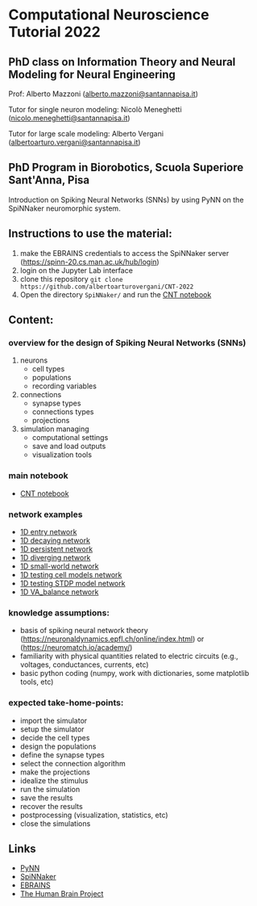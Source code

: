 # Computational Neuroscience Tutorial 2022
## PhD class on Information Theory and Neural Modeling for Neural Engineering
Prof: Alberto Mazzoni (alberto.mazzoni@santannapisa.it)

Tutor for single neuron modeling: Nicolò Meneghetti (nicolo.meneghetti@santannapisa.it)

Tutor for large scale modeling: Alberto Vergani (albertoarturo.vergani@santannapisa.it)

## PhD Program in Biorobotics, Scuola Superiore Sant'Anna, Pisa

Introduction on Spiking Neural Networks (SNNs) by using PyNN on the SpiNNaker neuromorphic system.

## Instructions to use the material:

1. make the EBRAINS credentials to access the SpiNNaker server (https://spinn-20.cs.man.ac.uk/hub/login)
1. login on the Jupyter Lab interface
1. clone this repository `git clone https://github.com/albertoarturovergani/CNT-2022`
1. Open the directory `SpiNNaker/` and run the [CNT notebook](CNT_notebook.ipynb)

## Content:

### overview for the design of Spiking Neural Networks (SNNs)

1. neurons
    - cell types
    - populations
    - recording variables
1. connections
    - synapse types
    - connections types
    - projections
3. simulation managing
    - computational settings
    - save and load outputs
    - visualization tools

### main notebook

- [CNT notebook](CNT_notebook.ipynb)

### network examples

- [1D entry network](eg_1D_entry-network.ipynb)
- [1D decaying network](eg_1D_decaying-network.ipynb)
- [1D persistent network](eg_1D_persistent-network.ipynb)
- [1D diverging network](eg_1D_diverging-network.ipynb)
- [1D small-world network](eg_1D_small-world-network.ipynb)
- [1D testing cell models network](eg_1D_testing-cell-models-network.ipynb)
- [1D testing STDP model network](eg_1D_testing-STDP-model-network.ipynb)
- [1D VA_balance network](eg_1D_balance-network.ipynb)

### knowledge assumptions: 

- basis of spiking neural network theory (https://neuronaldynamics.epfl.ch/online/index.html) or (https://neuromatch.io/academy/)
- familiarity with physical quantities related to electric circuits (e.g., voltages, conductances, currents, etc)
- basic python coding (numpy, work with dictionaries, some matplotlib tools, etc)

### expected take-home-points: 

- import the simulator
- setup the simulator
- decide the cell types 
- design the populations
- define the synapse types
- select the connection algorithm
- make the projections 
- idealize the stimulus
- run the simulation
- save the results
- recover the results
- postprocessing (visualization, statistics, etc)
- close the simulations


## Links
- [PyNN](http://neuralensemble.org/docs/PyNN/index.html)
- [SpiNNaker](http://apt.cs.manchester.ac.uk/projects/SpiNNaker/)
- [EBRAINS](https://ebrains.eu/)
- [The Human Brain Project](https://www.humanbrainproject.eu/en/)
